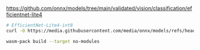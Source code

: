 # 

https://github.com/onnx/models/tree/main/validated/vision/classification/efficientnet-lite4

```bash
# EfficientNet-Lite4-int8
curl -O https://media.githubusercontent.com/media/onnx/models/refs/heads/main/validated/vision/classification/efficientnet-lite4/model/efficientnet-lite4-11-int8.onnx
```

```bash
wasm-pack build --target no-modules
```
